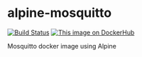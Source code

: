 # alpine-mosquitto
[![Build Status](https://travis-ci.org/valentinvieriu/alpine-mosquitto-arm.svg?branch=master)](https://travis-ci.org/valentinvieriu/alpine-mosquitto-arm)
[![This image on DockerHub](https://img.shields.io/docker/pulls/valentinvieriu/alpine-mosquitto-arm.svg)](https://hub.docker.com/r/valentinvieriu/alpine-mosquitto-arm/)

Mosquitto docker image using Alpine
